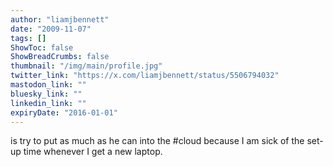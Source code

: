```yaml
---
author: "liamjbennett"
date: "2009-11-07"
tags: []
ShowToc: false
ShowBreadCrumbs: false
thumbnail: "/img/main/profile.jpg"
twitter_link: "https://x.com/liamjbennett/status/5506794032"
mastodon_link: ""
bluesky_link: ""
linkedin_link: ""
expiryDate: "2016-01-01"
---
```


is try to put as much as he can into the #cloud because I am sick of the set-up time whenever I get a new laptop.

